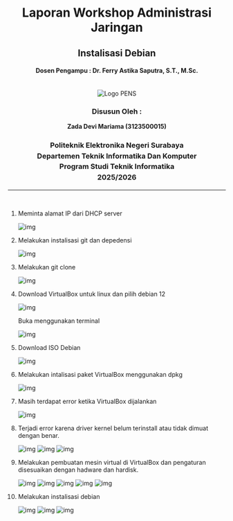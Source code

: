 <div align="center">
  <h1 style="text-align: center;font-weight: bold">Laporan Workshop Administrasi Jaringan<br></h1>
  <h2 style="text-align: center;">Instalisasi Debian <br></h2>
  <h4 style="text-align: center;">Dosen Pengampu : Dr. Ferry Astika Saputra, S.T., M.Sc.</h4>
</div>
<br />
<div align="center">
  <img src="https://i.ibb.co/DC3QHnM/logo-pens.png" alt="Logo PENS">
  <h3 style="text-align: center;">Disusun Oleh :</h3>
  <p style="text-align: center;">
  <strong>Zada Devi Mariama (3123500015)</strong>
  </p>

<h3 style="text-align: center;line-height: 1.5">Politeknik Elektronika Negeri Surabaya<br>Departemen Teknik Informatika Dan Komputer<br>Program Studi Teknik Informatika<br>2025/2026</h3>
  <hr>
</div>
<br>

1. Meminta alamat IP dari DHCP server
    
    ![img](/assets/week-2/1.jpeg)

2. Melakukan instalisasi git dan depedensi
    
    ![img](/assets/week-2/2.jpeg)

3. Melakukan git clone
    
    ![img](/assets/week-2/3.jpeg)

4. Download VirtualBox untuk linux dan pilih debian 12
    
    ![img](/assets/week-2/4.jpeg)
    
    Buka menggunakan terminal

    ![img](/assets/week-2/vb.jpeg)
5. Download ISO Debian
    
    ![img](/assets/week-2/5.jpeg)

6. Melakukan intalisasi paket VirtualBox menggunakan dpkg
    
    ![img](/assets/week-2/6.jpeg)

7. Masih terdapat error ketika VirtualBox dijalankan
   
    ![img](/assets/week-2/7.png)

8. Terjadi error karena driver kernel belum terinstall atau tidak dimuat dengan benar.
    
    ![img](/assets/week-2/error.png) 
    ![img](/assets/week-2/8.jpeg)
    ![img](/assets/week-2/9.jpeg)

9. Melakukan pembuatan mesin virtual di VirtualBox dan pengaturan disesuaikan dengan hadware dan hardisk. 
    
    ![img](/assets/week-2/db1.png)
    ![img](/assets/week-2/db2.png)
    ![img](/assets/week-2/db3.png)
    ![img](/assets/week-2/db4.png)
    ![img](/assets/week-2/db5.png)

10. Melakukan instalisasi debian

    ![img](/assets/week-2/11.jpeg)
    ![img](./assets/week-2/12.jpeg)
    ![img](/assets/week-2/13.jpeg)